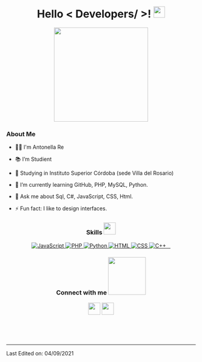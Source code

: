 
<h1 align="center"> Hello < Developers/ >! <img src = "https://raw.githubusercontent.com/MartinHeinz/MartinHeinz/master/wave.gif" width = 30px> </h1>
<p align='center'>
</p>

<p align="center">
    <img width="250" src="https://cdn.dribbble.com/users/331265/screenshots/2542587/gabi-d.gif">
</p>



<h3> About Me </h3>

- 👱‍♀️ I'm Antonella Re
- 📚 I’m  Studient   
- 🏫 Studying in Instituto Superior Córdoba (sede Villa del Rosario)
  
- 🌱 I’m currently learning GitHub, PHP, MySQL, Python.
  
- 💬 Ask me about Sql, C#, JavaScript, CSS, Html.
  
- ⚡ Fun fact: I like to design interfaces.
</p>

<h3 align="center"> Skills  <img src = "https://media2.giphy.com/media/QssGEmpkyEOhBCb7e1/giphy.gif?cid=ecf05e47a0n3gi1bfqntqmob8g9aid1oyj2wr3ds3mg700bl&rid=giphy.gif" width = 32px></h3>

<p align="center">
  <a href="https://developer.mozilla.org/en-US/docs/Web/JavaScript" target="_blank">
    <img src="https://img.icons8.com/color/48/000000/javascript.png" alt="JavaScript"/>
  </a>
  <a href="https://www.php.net/" target="_blank">
    <img src="https://img.icons8.com/officel/48/000000/php-logo.png" alt="PHP"/>
  </a>
  <a href="https://www.python.org/" target="_blank">
    <img src="https://img.icons8.com/color/48/000000/python.png" alt="Python"/>
  </a>
  <a href="https://developer.mozilla.org/en-US/docs/Web/HTML" target="_blank">
    <img src="https://img.icons8.com/color/48/000000/html-5.png" alt="HTML"/>
  </a>
  <a href="https://developer.mozilla.org/en-US/docs/Web/CSS" target="_blank">
    <img src="https://img.icons8.com/color/48/000000/css3.png" alt="CSS"/>
  </a>
  <a href="https://isocpp.org/" target="_blank">
    <img src="https://img.icons8.com/color/48/000000/c-plus-plus-logo.png" alt="C++"/>
  </a>
</p>


<h3 align="center"> Connect with me <img src='https://raw.githubusercontent.com/ShahriarShafin/ShahriarShafin/main/Assets/handshake.gif' width="100px"> </h3>
<p align="center">
<a href = 'https://www.linkedin.com/in/maria-antonella-re-760696237'> <img width = '32px' align= 'center' src="https://raw.githubusercontent.com/rahulbanerjee26/githubAboutMeGenerator/main/icons/linked-in-alt.svg"/></a> 
<a href = 'https://www.github.com/AntonellaRe'> <img width = '32px' align= 'center' src="https://raw.githubusercontent.com/rahulbanerjee26/githubAboutMeGenerator/main/icons/github.svg"/></a>
  </p>
<br>
<br>
  <br>
  



-----


Last Edited on: 04/09/2021
